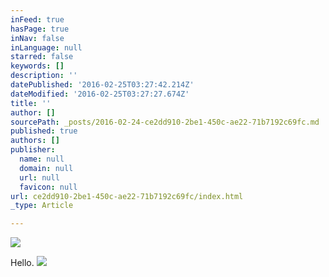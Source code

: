 ```yaml
---
inFeed: true
hasPage: true
inNav: false
inLanguage: null
starred: false
keywords: []
description: ''
datePublished: '2016-02-25T03:27:42.214Z'
dateModified: '2016-02-25T03:27:27.674Z'
title: ''
author: []
sourcePath: _posts/2016-02-24-ce2dd910-2be1-450c-ae22-71b7192c69fc.md
published: true
authors: []
publisher:
  name: null
  domain: null
  url: null
  favicon: null
url: ce2dd910-2be1-450c-ae22-71b7192c69fc/index.html
_type: Article

---
```

![](https://the-grid-user-content.s3-us-west-2.amazonaws.com/74519c98-4d74-43bf-bb87-711dbed9dd92.jpg)

Hello.
![](https://the-grid-user-content.s3-us-west-2.amazonaws.com/ce4b4412-72f5-48a9-9e20-f6bf31dd3c46.PNG)